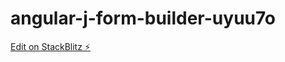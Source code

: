 # angular-j-form-builder-uyuu7o

[Edit on StackBlitz ⚡️](https://stackblitz.com/edit/angular-j-form-builder-uyuu7o)